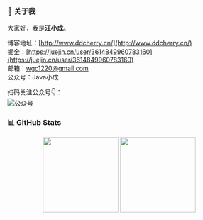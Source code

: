 ### 🌟 关于我

大家好，我是**汪小成**。

博客地址：[http://www.ddcherry.cn/](http://www.ddcherry.cn/)  
掘金：[https://juejin.cn/user/3614849960783160](https://juejin.cn/user/3614849960783160)  
邮箱：wgc1220@gmail.com  
公众号：Java小成  

扫码关注公众号👇：  
![公众号](http://img.ddcherry.cn/2025/02/22/qrcode_for_java_xiaocheng.jpg)

### 📊 GitHub Stats

<div align="center">
  <img height="170" src="https://github-readme-stats.vercel.app/api?username=wanggch&show_icons=true&theme=tokyonight&hide_border=true" />
  <img height="170" src="https://github-readme-stats.vercel.app/api/top-langs/?username=wanggch&layout=compact&theme=tokyonight&hide_border=true" />
</div>